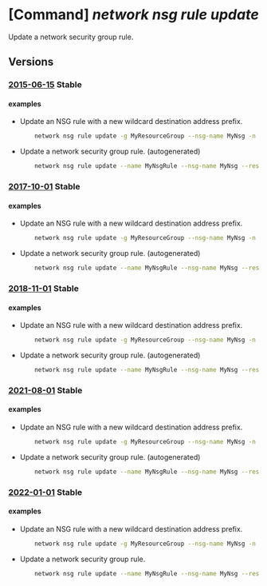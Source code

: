 # [Command] _network nsg rule update_

Update a network security group rule.

## Versions

### [2015-06-15](/Resources/mgmt-plane/L3N1YnNjcmlwdGlvbnMve30vcmVzb3VyY2Vncm91cHMve30vcHJvdmlkZXJzL21pY3Jvc29mdC5uZXR3b3JrL25ldHdvcmtzZWN1cml0eWdyb3Vwcy97fS9zZWN1cml0eXJ1bGVzL3t9/2015-06-15.xml) **Stable**

<!-- mgmt-plane /subscriptions/{}/resourcegroups/{}/providers/microsoft.network/networksecuritygroups/{}/securityrules/{} 2015-06-15 -->

#### examples

- Update an NSG rule with a new wildcard destination address prefix.
    ```bash
        network nsg rule update -g MyResourceGroup --nsg-name MyNsg -n MyNsgRule --destination-address-prefix '*'
    ```

- Update a network security group rule. (autogenerated)
    ```bash
        network nsg rule update --name MyNsgRule --nsg-name MyNsg --resource-group MyResourceGroup --source-address-prefixes 208.130.28/24
    ```

### [2017-10-01](/Resources/mgmt-plane/L3N1YnNjcmlwdGlvbnMve30vcmVzb3VyY2Vncm91cHMve30vcHJvdmlkZXJzL21pY3Jvc29mdC5uZXR3b3JrL25ldHdvcmtzZWN1cml0eWdyb3Vwcy97fS9zZWN1cml0eXJ1bGVzL3t9/2017-10-01.xml) **Stable**

<!-- mgmt-plane /subscriptions/{}/resourcegroups/{}/providers/microsoft.network/networksecuritygroups/{}/securityrules/{} 2017-10-01 -->

#### examples

- Update an NSG rule with a new wildcard destination address prefix.
    ```bash
        network nsg rule update -g MyResourceGroup --nsg-name MyNsg -n MyNsgRule --destination-address-prefix '*'
    ```

- Update a network security group rule. (autogenerated)
    ```bash
        network nsg rule update --name MyNsgRule --nsg-name MyNsg --resource-group MyResourceGroup --source-address-prefixes 208.130.28/24
    ```

### [2018-11-01](/Resources/mgmt-plane/L3N1YnNjcmlwdGlvbnMve30vcmVzb3VyY2Vncm91cHMve30vcHJvdmlkZXJzL21pY3Jvc29mdC5uZXR3b3JrL25ldHdvcmtzZWN1cml0eWdyb3Vwcy97fS9zZWN1cml0eXJ1bGVzL3t9/2018-11-01.xml) **Stable**

<!-- mgmt-plane /subscriptions/{}/resourcegroups/{}/providers/microsoft.network/networksecuritygroups/{}/securityrules/{} 2018-11-01 -->

#### examples

- Update an NSG rule with a new wildcard destination address prefix.
    ```bash
        network nsg rule update -g MyResourceGroup --nsg-name MyNsg -n MyNsgRule --destination-address-prefix '*'
    ```

- Update a network security group rule. (autogenerated)
    ```bash
        network nsg rule update --name MyNsgRule --nsg-name MyNsg --resource-group MyResourceGroup --source-address-prefixes 208.130.28/24
    ```

### [2021-08-01](/Resources/mgmt-plane/L3N1YnNjcmlwdGlvbnMve30vcmVzb3VyY2Vncm91cHMve30vcHJvdmlkZXJzL21pY3Jvc29mdC5uZXR3b3JrL25ldHdvcmtzZWN1cml0eWdyb3Vwcy97fS9zZWN1cml0eXJ1bGVzL3t9/2021-08-01.xml) **Stable**

<!-- mgmt-plane /subscriptions/{}/resourcegroups/{}/providers/microsoft.network/networksecuritygroups/{}/securityrules/{} 2021-08-01 -->

#### examples

- Update an NSG rule with a new wildcard destination address prefix.
    ```bash
        network nsg rule update -g MyResourceGroup --nsg-name MyNsg -n MyNsgRule --destination-address-prefix '*'
    ```

- Update a network security group rule. (autogenerated)
    ```bash
        network nsg rule update --name MyNsgRule --nsg-name MyNsg --resource-group MyResourceGroup --source-address-prefixes 208.130.28/24
    ```

### [2022-01-01](/Resources/mgmt-plane/L3N1YnNjcmlwdGlvbnMve30vcmVzb3VyY2Vncm91cHMve30vcHJvdmlkZXJzL21pY3Jvc29mdC5uZXR3b3JrL25ldHdvcmtzZWN1cml0eWdyb3Vwcy97fS9zZWN1cml0eXJ1bGVzL3t9/2022-01-01.xml) **Stable**

<!-- mgmt-plane /subscriptions/{}/resourcegroups/{}/providers/microsoft.network/networksecuritygroups/{}/securityrules/{} 2022-01-01 -->

#### examples

- Update an NSG rule with a new wildcard destination address prefix.
    ```bash
        network nsg rule update -g MyResourceGroup --nsg-name MyNsg -n MyNsgRule --destination-address-prefix '*'
    ```

- Update a network security group rule.
    ```bash
        network nsg rule update --name MyNsgRule --nsg-name MyNsg --resource-group MyResourceGroup --source-address-prefixes 208.130.28/24
    ```
